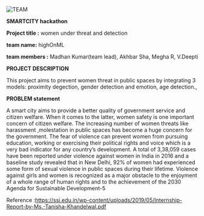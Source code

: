 ![TEAM](https://user-images.githubusercontent.com/75214585/139579293-b79dcefc-7b5a-4cd1-a5ca-3dfe6fe36dcc.png)



****SMARTCITY hackathon****

**Project title :** women under threat and detection

**team name:** highOnML

**team members :** Madhan Kumar(team lead), Akhbar Sha, Megha R, V.Deepti

**PROJECT DESCRIPTION**

This project aims to prevent women threat in public spaces by integrating 3 models: proximity degection, gender detection and emotion, age detection.,

**PROBLEM statement**

A smart city aims to provide a better quality of government service and citizen welfare. When it comes to the latter, women safety is one important concern of citizen welfare.
The increasing number of women threats like harassment ,molestation in public spaces has become a huge concern for the government.
The fear of violence can prevent women from pursuing education, working or exercising their political rights and voice which is a very bad indicator for any country’s development.
A total of 3,38,059 cases have been reported under violence against women in India in 2016 and a baseline study revealed that in New Delhi, 92% of women had experienced some form of sexual violence in public spaces during their lifetime.
Violence against girls and women is recognized as a major obstacle to the enjoyment of a whole range of human rights and to the achievement of the 2030 Agenda for Sustainable Development-5

Reference :https://ssi.edu.in/wp-content/uploads/2019/05/Internship-Report-by-Ms.-Tanisha-Khandelwal.pdf



